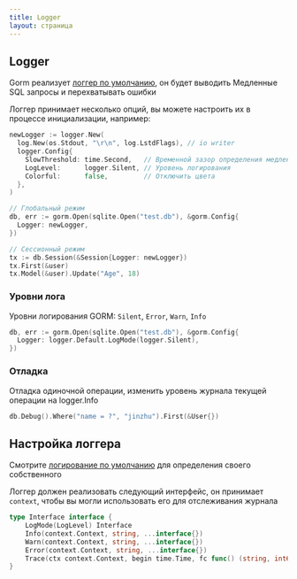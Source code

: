 ```yaml
---
title: Logger
layout: страница
---
```


## Logger

Gorm реализует [логгер по умолчанию](https://github.com/go-gorm/gorm/blob/master/logger/logger.go), он будет выводить Медленные SQL запросы и перехватывать ошибки

Логгер принимает несколько опций, вы можете настроить их в процессе инициализации, например:

```go
newLogger := logger.New(
  log.New(os.Stdout, "\r\n", log.LstdFlags), // io writer
  logger.Config{
    SlowThreshold: time.Second,   // Временной зазор определения медленных запросов SQL
    LogLevel:      logger.Silent, // Уровень логирования
    Colorful:      false,         // Отключить цвета
  },
)

// Глобальный режим
db, err := gorm.Open(sqlite.Open("test.db"), &gorm.Config{
  Logger: newLogger,
})

// Сессионный режим
tx := db.Session(&Session{Logger: newLogger})
tx.First(&user)
tx.Model(&user).Update("Age", 18)
```

### Уровни лога

Уровни логирования GORM: `Silent`, `Error`, `Warn`, `Info`

```go
db, err := gorm.Open(sqlite.Open("test.db"), &gorm.Config{
  Logger: logger.Default.LogMode(logger.Silent),
})
```

### Отладка

Отладка одиночной операции, изменить уровень журнала текущей операции на logger.Info

```go
db.Debug().Where("name = ?", "jinzhu").First(&User{})
```

## Настройка логгера

Смотрите [ логирование по умолчанию](https://github.com/go-gorm/gorm/blob/master/logger/logger.go) для определения своего собственного

Логгер должен реализовать следующий интерфейс, он принимает `context`, чтобы вы могли использовать его для отслеживания журнала

```go
type Interface interface {
    LogMode(LogLevel) Interface
    Info(context.Context, string, ...interface{})
    Warn(context.Context, string, ...interface{})
    Error(context.Context, string, ...interface{})
    Trace(ctx context.Context, begin time.Time, fc func() (string, int64), err error)
}
```
